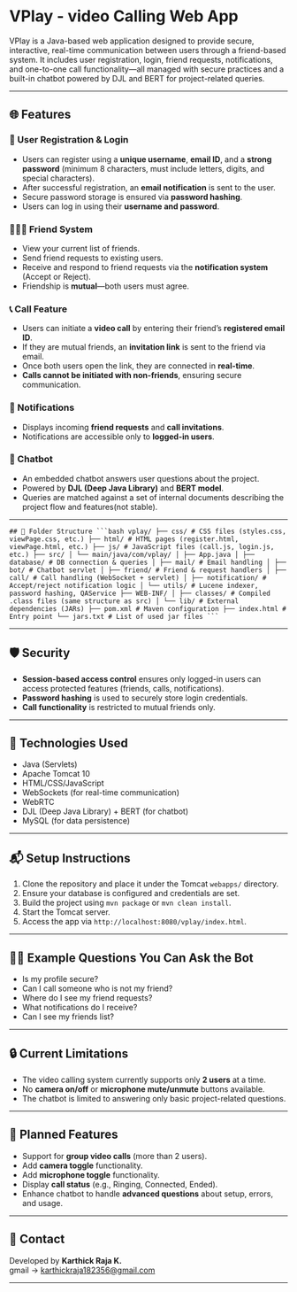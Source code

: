 # VPlay - video Calling Web App

VPlay is a Java-based web application designed to provide secure, interactive, real-time communication between users through a friend-based system. It includes user registration, login, friend requests, notifications, and one-to-one call functionality—all managed with secure practices and a built-in chatbot powered by DJL and BERT for project-related queries.

---

## 🌐 Features

### 🔐 User Registration & Login
- Users can register using a **unique username**, **email ID**, and a **strong password** (minimum 8 characters, must include letters, digits, and special characters).
- After successful registration, an **email notification** is sent to the user.
- Secure password storage is ensured via **password hashing**.
- Users can log in using their **username and password**.

### 🧑‍🤝‍🧑 Friend System
- View your current list of friends.
- Send friend requests to existing users.
- Receive and respond to friend requests via the **notification system** (Accept or Reject).
- Friendship is **mutual**—both users must agree.

### 📞 Call Feature
- Users can initiate a **video call** by entering their friend’s **registered email ID**.
- If they are mutual friends, an **invitation link** is sent to the friend via email.
- Once both users open the link, they are connected in **real-time**.
- **Calls cannot be initiated with non-friends**, ensuring secure communication.

### 🔔 Notifications
- Displays incoming **friend requests** and **call invitations**.
- Notifications are accessible only to **logged-in users**.

### 🤖 Chatbot
- An embedded chatbot answers user questions about the project.
- Powered by **DJL (Deep Java Library)** and **BERT model**.
- Queries are matched against a set of internal documents describing the project flow and features(not stable).

---


<pre lang="markdown"><code>## 📁 Folder Structure ```bash vplay/ ├── css/ # CSS files (styles.css, viewPage.css, etc.) ├── html/ # HTML pages (register.html, viewPage.html, etc.) ├── js/ # JavaScript files (call.js, login.js, etc.) ├── src/ │ └── main/java/com/vplay/ │ ├── App.java │ ├── database/ # DB connection & queries │ ├── mail/ # Email handling │ ├── bot/ # Chatbot servlet │ ├── friend/ # Friend & request handlers │ ├── call/ # Call handling (WebSocket + servlet) │ ├── notification/ # Accept/reject notification logic │ └── utils/ # Lucene indexer, password hashing, QAService ├── WEB-INF/ │ ├── classes/ # Compiled .class files (same structure as src) │ └── lib/ # External dependencies (JARs) ├── pom.xml # Maven configuration ├── index.html # Entry point └── jars.txt # List of used jar files ``` </code></pre>

---

## 🛡️ Security

- **Session-based access control** ensures only logged-in users can access protected features (friends, calls, notifications).
- **Password hashing** is used to securely store login credentials.
- **Call functionality** is restricted to mutual friends only.

---

## 🚀 Technologies Used

- Java (Servlets)
- Apache Tomcat 10
- HTML/CSS/JavaScript
- WebSockets (for real-time communication)
- WebRTC
- DJL (Deep Java Library) + BERT (for chatbot)
- MySQL (for data persistence)

---

## 📬 Setup Instructions

1. Clone the repository and place it under the Tomcat `webapps/` directory.
2. Ensure your database is configured and credentials are set.
3. Build the project using `mvn package` or `mvn clean install`.
4. Start the Tomcat server.
5. Access the app via `http://localhost:8080/vplay/index.html`.

---

## 🙋‍♂️ Example Questions You Can Ask the Bot

- Is my profile secure?
- Can I call someone who is not my friend?
- Where do I see my friend requests?
- What notifications do I receive?
- Can I see my friends list?

---


## 🔒 **Current Limitations**

- The video calling system currently supports only **2 users** at a time.
- No **camera on/off** or **microphone mute/unmute** buttons available.
- The chatbot is limited to answering only basic project-related questions.

---

## 🚀 **Planned Features**
- Support for **group video calls** (more than 2 users).
- Add **camera toggle** functionality.
- Add **microphone toggle** functionality.
- Display **call status** (e.g., Ringing, Connected, Ended).
- Enhance chatbot to handle **advanced questions** about setup, errors, and usage.


 ---
 
## 📧 Contact

Developed by **Karthick Raja K.**  
gmail  -> karthickraja182356@gmail.com

---



